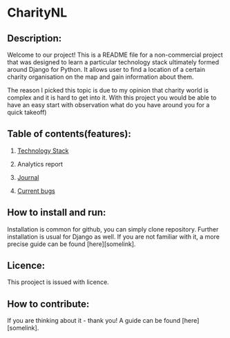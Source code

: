 
# CharityNL

## Description: 

Welcome to our project! This is a README file for a non-commercial project that was designed to learn a particular technology stack ultimately formed around Django for Python. It allows user to find a location of a certain charity organisation on the map and gain information about them. 

The reason I picked this topic is due to my opinion that charity world is complex and it is hard to get into it. With this project you would be able to have an easy start with observation what do you have around you for a quick takeoff)

## Table of contents(features):

1. [Technology Stack](tech_stack.md) 

2. Analytics report

2. [Journal](dev-journal.md)

4. [Current bugs](current_bugs.md)

## How to install and run: 

Installation is common for github, you can simply clone repository. Further installation is usual for Django as well. If you are not familiar with it, a more precise guide can be found [here][somelink].
## Licence:

This prooject is issued with licence.

## How to contribute:

If you are thinking about it - thank you! A guide can be found [here][somelink].
